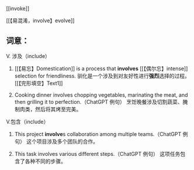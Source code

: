 [[invoke]]

[[【易混淆，involve】evolve]]


## 词意：
V. 涉及（include）
1.  [[【易忘】Domestication]] is a process that **involves** [[【偶尔忘】intense]] selection for friendliness.
	驯化是一个涉及到对友好性进行**强烈**选择的过程。[[【完形填空】Text1]]

2. Cooking dinner involves chopping vegetables, marinating the meat, and then grilling it to perfection.（ChatGPT 例句）
	烹饪晚餐涉及切割蔬菜、腌制肉类，然后将其烤至完美。



V.包含（include）
1. This project **involve**s collaboration among multiple teams.（ChatGPT 例句）
	这个项目涉及多个团队的合作。

2. This task involves various different steps.（ChatGPT 例句）
	这项任务包含了各种不同的步骤。

